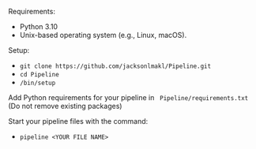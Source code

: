 Requirements:
- Python 3.10
- Unix-based operating system (e.g., Linux, macOS).

Setup:
- ``git clone https://github.com/jacksonlmakl/Pipeline.git``
- ``cd Pipeline``
- ``/bin/setup``


Add Python requirements for your pipeline in `` Pipeline/requirements.txt`` (Do not remove existing packages)


Start your pipeline files with the command:
- ``pipeline <YOUR FILE NAME>``
